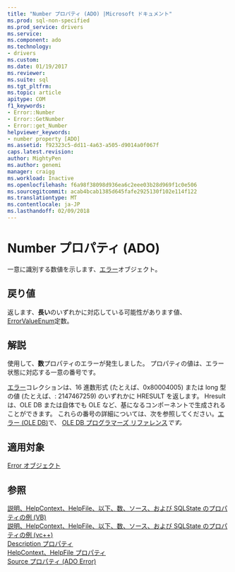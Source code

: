 ```yaml
---
title: "Number プロパティ (ADO) |Microsoft ドキュメント"
ms.prod: sql-non-specified
ms.prod_service: drivers
ms.service: 
ms.component: ado
ms.technology:
- drivers
ms.custom: 
ms.date: 01/19/2017
ms.reviewer: 
ms.suite: sql
ms.tgt_pltfrm: 
ms.topic: article
apitype: COM
f1_keywords:
- Error::Number
- Error::GetNumber
- Error::get_Number
helpviewer_keywords:
- number property [ADO]
ms.assetid: f92323c5-dd11-4a63-a505-d9014a0f067f
caps.latest.revision: 
author: MightyPen
ms.author: genemi
manager: craigg
ms.workload: Inactive
ms.openlocfilehash: f6a98f38098d936ea6c2eee03b28d969f1c0e506
ms.sourcegitcommit: acab4bcab1385d645fafe2925130f102e114f122
ms.translationtype: MT
ms.contentlocale: ja-JP
ms.lasthandoff: 02/09/2018
---
```

# <a name="number-property-ado"></a>Number プロパティ (ADO)
一意に識別する数値を示します、[エラー](../../../ado/reference/ado-api/error-object.md)オブジェクト。  
  
## <a name="return-value"></a>戻り値  
 返します、**長い**のいずれかに対応している可能性があります値、 [ErrorValueEnum](../../../ado/reference/ado-api/errorvalueenum.md)定数。  
  
## <a name="remarks"></a>解説  
 使用して、**数**プロパティのエラーが発生しました。 プロパティの値は、エラー状態に対応する一意の番号です。  
  
 [エラー](../../../ado/reference/ado-api/errors-collection-ado.md)コレクションは、16 進数形式 (たとえば、0x80004005) または long 型の値 (たとえば、: 2147467259) のいずれかに HRESULT を返します。 Hresult は、OLE DB または自体でも OLE など、基になるコンポーネントで生成されることができます。 これらの番号の詳細については、次を参照してください。[エラー (OLE DB)](http://msdn.microsoft.com/en-us/ed74e62d-4948-4eeb-a7c9-fd7ad46af7fd)で、 [OLE DB プログラマーズ リファレンス](http://msdn.microsoft.com/en-us/3c5e2dd5-35e5-4a93-ac3a-3818bb43bbf8)*です。*  
  
## <a name="applies-to"></a>適用対象  
 [Error オブジェクト](../../../ado/reference/ado-api/error-object.md)  
  
## <a name="see-also"></a>参照  
 [説明、HelpContext、HelpFile、以下、数、ソース、および SQLState のプロパティの例 (VB)](../../../ado/reference/ado-api/description-helpcontext-helpfile-nativeerror-number-source-example-vb.md)   
 [説明、HelpContext、HelpFile、以下、数、ソース、および SQLState のプロパティの例 (vc++)](../../../ado/reference/ado-api/description-helpcontext-helpfile-nativeerror-number-source-example-vc.md)   
 [Description プロパティ](../../../ado/reference/ado-api/description-property.md)   
 [HelpContext、HelpFile プロパティ](../../../ado/reference/ado-api/helpcontext-helpfile-properties.md)   
 [Source プロパティ (ADO Error)](../../../ado/reference/ado-api/source-property-ado-error.md)

